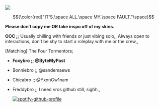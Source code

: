 ![](https://komarev.com/ghpvc/?username=ByteMyPast&&label=Animatronics+Salvaged&style=for-the-badge&color=5C4F7B#)

$${\color{red}"IT'S.\space ALL.\space MY.\space FAULT."\space}$$

**Please don’t copy me OR take inspo off of my skins.**

**OOC ;;** 
Usually chilling with friends or just vibing solo,, Always open to interactions, don’t be shy to start a roleplay with me or the crew,,

[Matching] The Four Tormentors;

- **Foxybro ;; @ByteMyPast**
- Bonniebro ;; @sandemaews 
- Chicabro ;; @YxonGw1nam
- Freddybro ;; I need vros github still, sighh,,

   [![spotify-github-profile](https://spotify-github-profile.kittinanx.com/api/view?uid=31pjv4w3ywdm6phx2qhsdtpj6tbm&cover_image=true&theme=novatorem&show_offline=true&background_color=5E1515&interchange=true&bar_color=5E1515#&bar_color_cover=false)](https://spotify-github-profile.kittinanx.com/api/view?uid=31pjv4w3ywdm6phx2qhsdtpj6tbm&redirect=true)





